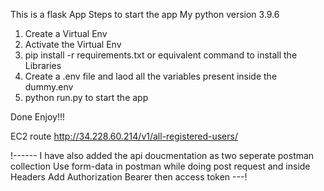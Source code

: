This is a flask App
Steps to start the app
My python version 3.9.6

1. Create a Virtual Env
2. Activate the Virtual Env
3. pip install -r requirements.txt or equivalent command to install the Libraries
4. Create a .env file and laod all the variables present inside the dummy.env
4. python run.py to start the app

Done Enjoy!!!


EC2 route http://34.228.60.214/v1/all-registered-users/

!------ I have also added the api doucmentation as two seperate postman collection
Use form-data in postman while doing post request 
and inside Headers Add Authorization Bearer then access token
---!
